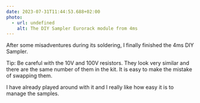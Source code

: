 ```yaml
---
date: 2023-07-31T11:44:53.688+02:00
photo:
  - url: undefined
    alt: The DIY Sampler Eurorack module from 4ms
---
```


After some misadventures during its soldering, I finally finished the 4ms DIY Sampler.

Tip: Be careful with the 10V and 100V resistors. They look very similar and there are the same number of them in the kit. It is easy to make the mistake of swapping them.

I have already played around with it and I really like how easy it is to manage the samples.
